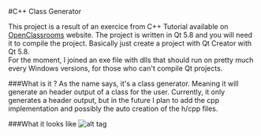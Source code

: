 #C++ Class Generator

This project is a result of an exercice from C++ Tutorial available on [OpenClassrooms](https://openclassrooms.com/courses/programmez-avec-le-langage-c/tp-zeroclassgenerator) website.
The project is written in Qt 5.8 and you will need it to compile the project. Basically just create a project with Qt Creator with Qt 5.8. <br/>
For the moment, I joined an exe file with dlls that should run on pretty much every Windows versions, for those who can't compile Qt projects.

###What is it ?
As the name says, it's a class generator. Meaning it will generate an header output of a class for the user. Currently, it only generates a header output, but in the future I plan to add the cpp implementation and possibly the auto creation of the h/cpp files.

###What it looks like
![alt tag](https://i.gyazo.com/0f7d1b958ee8dd2301663577824a0abf.png)